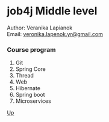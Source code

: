 <a id="anchor"></a>
# job4j Middle level

Author: Veranika Lapianok</br>
Email: veronika.lapenok.yr@gmail.com</br>

### Course program
1. Git
2. Spring Core
3. Thread
4. Web
5. Hibernate
6. Spring boot
7. Microservices


[Up](#anchor)